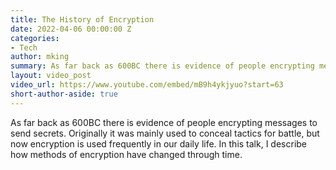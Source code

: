 ```yaml
---
title: The History of Encryption
date: 2022-04-06 00:00:00 Z
categories:
- Tech
author: mking
summary: As far back as 600BC there is evidence of people encrypting messages to send secrets. Originally it was mainly used to conceal tactics for battle, but now encryption is used frequently in our daily life. In this talk, I describe how methods of encryption have changed through time.
layout: video_post
video_url: https://www.youtube.com/embed/mB9h4ykjyuo?start=63
short-author-aside: true
---
```


As far back as 600BC there is evidence of people encrypting messages to send secrets. Originally it was mainly used to conceal tactics for battle, but now encryption is used frequently in our daily life. In this talk, I describe how methods of encryption have changed through time.
